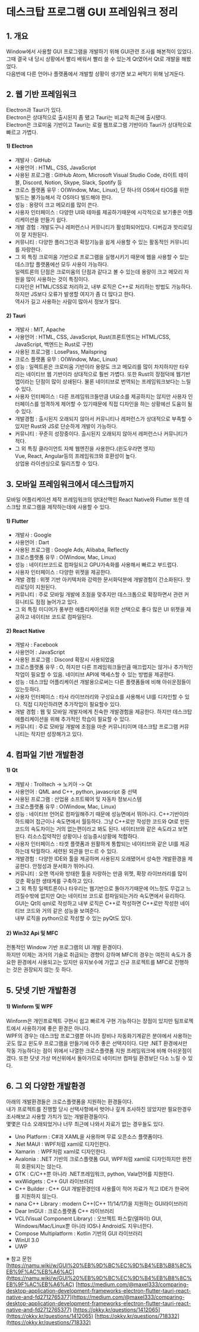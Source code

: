 # 데스크탑 프로그램 GUI 프레임워크 정리

## 1. 개요

Window에서 사용할 GUI 프로그램을 개발하기 위해 GUI관련 조사를 해본적이 있었다.  
그때 결국 내 당시 상황에서 빨리 배워서 빨리 쓸 수 있는게 Qt였어서 Qt로 개발을 해봤었다.  
다음번에 다른 언어나 플랫폼에서 개발할 상황이 생기면 보고 써먹기 위해 남겨둔다.  

## 2. 웹 기반 프레임워크

Electron과 Tauri가 있다.  
Electron은 상대적으로 출시된지 좀 됐고 Tauri는 비교적 최근에 출시됐다.  
Electron은 크로미움 기반이고 Tauri는 로컬 웹프로그램 기반이라 Tauri가 상대적으로 빠르고 가볍다.  

#### 1) Electron
- 개발사 : GitHub
- 사용언어 : HTML, CSS, JavaScript
- 사용된 프로그램 : GitHub Atom, Microsoft Visual Studio Code, 라이트 테이블, Discord, Notion, Skype, Slack, Spotify 등
- 크로스 플랫폼 유무 : O(Window, Mac, Linux), 단 하나의 OS에서 타OS를 위한 빌드는 불가능해서 각 OS마다 빌드해야 한다.
- 성능 : 용량이 크고 메모리를 많이 쓴다.
- 사용자 인터페이스 : 다양한 UI와 테마를 제공하기때문에 시각적으로 보기좋은 어플리케이션을 만들기 쉽다.
- 개발 경험 : 개발도구나 레퍼런스나 커뮤니티가 활성화되어있다. 디버깅과 핫리로딩이 잘 지원된다.
- 커뮤니티 : 다양한 플러그인과 확장기능을 쉽게 사용할 수 있는 활동적인 커뮤니티를 자랑한다.
- 그 외 특징
	크로미움 기반으로 프로그램을 실행시키기 때문에 웹을 사용할 수 있는 데스크탑 플랫폼에선 모두 사용이 가능하다.  
	일렉트론의 단점은 크로미움의 단점과 같다고 볼 수 있는데 용량이 크고 메모리 자원을 많이 사용하는 것이 특징이다.  
	디자인은 HTML/CSS로 처리하고, 내부 로직은 C++로 처리하는 방법도 가능하다. 하지만 JS보다 오류가 발생할 여지가 좀 더 많다고 한다.  
	역사가 길고 사용하는 사람이 많아서 정보가 많다.  

#### 2) Tauri
- 개발사 : MIT, Apache
- 사용언어 : HTML, CSS, JavaScript, Rust(프론트엔드는 HTML/CSS, JavaScript, 백엔드는 Rust로 구현)
- 사용된 프로그램 : LosePass, Mailspring
- 크로스 플랫폼 유무 : O(Window, Mac, Linux)
- 성능 : 일렉트론은 크로미움 기반이라 용량도 크고 메모리를 많이 차지하지만 타우리는 네이티브 웹 기반이라 상대적으로 훨씬 가볍다. 또한 Rust의 장점덕에 웹기반 앱이라는 단점이 많이 상쇄된다. 물론 네이티브로 번역되는 프레임워크보다는 느릴 수 있다.
- 사용자 인터페이스 : 다른 프레임워크들만큼 UI요소를 제공하지는 않지만 사용자 인터페이스를 엄격하게 제어할 수 있기때문에 직접 디자인을 하는 상황에선 도움이 될 수 있다.
- 개발경험 : 출시된지 오래되지 않아서 커뮤니티나 레퍼런스가 상대적으로 부족할 수 있지만 Rust와 JS로 단순하게 개발이 가능하다.
- 커뮤니티 : 꾸준히 성장중이다. 출시된지 오래되지 않아서 레퍼런스나 커뮤니티가 적다.
- 그 외 특징
	클라이언트 자체 웹엔진을 사용한다.(윈도우라면 엣지)  
	Vue, React, Angular등의 프레임워크와 호환성이 높다.  
	상업용 라이센싱으로 릴리즈할 수 있다.  

## 3. 모바일 프레임워크에서 데스크탑까지

모바일 어플리케이션 제작 프레임워크의 양대산맥인 React Native와 Flutter 또한 데스크탑 프로그램을 제작하는데에 사용할 수 있다.  

#### 1) Flutter
- 개발사 : Google
- 사용언어 : Dart
- 사용된 프로그램 : Google Ads, Alibaba, Reflectly
- 크로스플랫폼 유무 : O(Window, Mac, Linux)
- 성능 : 네이티브코드로 컴파일되고 GPU가속화를 사용해서 빠르고 부드럽다.
- 사용자 인터페이스 : 다양한 위젯을 제공한다.
- 개발 경험 : 위젯 기반 아키텍처와 강력한 문서화덕분에 개발경험이 간소화된다. 핫리로딩이 지원된다.
- 커뮤니티 : 주로 모바일 개발에 초점을 맞추지만 데스크톱으로 확장하면서 관련 커뮤니티도 점점 늘어가고 있다.
- 그 외 특징
	미디어가 풍부한 애플리케이션을 위한 선택으로 좋다
	많은 UI 위젯을 제공하고 네이티브 코드로 컴파일된다.

#### 2) React Native
- 개발사 : Facebook
- 사용언어 : JavaScript
- 사용된 프로그램 : Discord 확장시 사용되었음
- 크로스플랫폼 유무 : O, 하지만 다른 프레임워크들만큼 매끄럽지는 않거나 추가적인 작업이 필요할 수 있음. 네이티브 API에 액세스할 수 있는 방법을 제공한다.
- 성능 : 데스크탑 어플리케이션 개발용으로써는 다른 플랫폼들에 비해 아쉬운점들이 있는듯하다.
- 사용자 인터페이스 : 타사 라이브러리와 구성요소를 사용해서 UI를 디자인할 수 있다. 직접 디자인하려면 추가작업이 필요할수 있다.
- 개발 경험 : 웹 및 모바일 개발자에게 친숙한 개발경험을 제공한다. 하지만 데스크탑 애플리케이션을 위해 추가적인 학습이 필요할 수 있다.
- 커뮤니티 : 주로 모바일 개발에 초점을 마춘 커뮤니티이며 데스크탑 프로그램 커뮤니티는 작지만 성장해가고 있다.

## 4. 컴파일 기반 개발환경

#### 1) Qt
- 개발사 : Trolltech -> 노키아 -> Qt
- 사용언어 : QML and C++, python, javascript 중 선택
- 사용된 프로그램 : 산업용 소프트웨어 및 자동차 정보시스템
- 크로스플랫폼 유무 : O(Window, Mac, Linux)
- 성능 : 네이티브 언어로 컴파일해주기 때문에 성능면에서 뛰어나다. C++기반이라 하드웨어 접근이나 속도면에서 월등하다. 그냥 C++로만 작성한 코드와 Qt로 만든 코드의 속도차이는 거의 없는편이라고 봐도 된다. 네이티브와 같은 속도라고 보면 된다. 리소스집약적인 상황이나 성능중시상황에 적합하다.
- 사용자 인터페이스 : 타겟 플랫폼과 원활하게 통합되는 네이티브와 같은 UI를 제공하는데 탁월하다. 세련된 외관을 만ㄷ르 수 있다.
- 개발경험 : 다양한 IDE와 툴을 제공하며 사용된지 오래됐어서 성숙한 개발환경을 제공한다. 안정성과 문서화가 뛰어나다.
- 커뮤니티 : 오랜 역사와 방태한 툴을 자랑하는 만큼 위젯, 확장 라이브러리를 많이 갖춘 확실한 생태계를 구축하고 있다.
- 그 외 특징
	일렉트론이나 타우리는 웹기반으로 돌아가기때문에 어느정도 무겁고 느려질수밖에 없지만 Qt는 네이티브 코드로 컴파일되는거라 속도면에서 유리하다.  
	GUI는 Qt의 qml로 작성하고 내부 로직은 C++로 작성하면 C++로만 작성한 네이티브 코드와 거의 같은 성능을 보여준다.  
	내부 로직을 python으로 작성할 수 있는 pyQt도 있다.  

#### 2) Win32 Api 및 MFC
전통적인 Window 기반 프로그램의 UI 개발 환경이다.  
하지만 이제는 과거의 기술로 취급되는 경향이 강하며 MFC의 경우는 여전히 속도가 중요한 환경에서 사용되고는 있지만 유지보수에 가깝고 신규 프로젝트를 MFC로 진행하는 것은 권장되지 않는 듯 하다.  

## 5. 닷넷 기반 개발환경

#### 1) Winform 및 WPF
Winform은 개인프로젝트 구현시 쉽고 빠르게 구현 가능하다는 장점이 있지만 팀프로젝트에서 사용하기에 좋은 환경은 아니다.  
WPF의 경우는 데스크탑 프로그램뿐 아니라 장비나 자동화기계같은 분야에서 사용하는곳도 많고 윈도우 프로그램을 만들기에 아주 좋은 선택지이다. 다만 .NET 환경에서만 작동 가능하다는 점이 위에서 나열한 크로스플랫폼 지원 프레임워크에 비해 아쉬운점이겠다. 또한 닷넷 가상 머신위에서 돌아가므로 네이티브 컴파일 환경보단 다소 느릴 수 있다.  

## 6. 그 외 다양한 개발환경

아래의 개발환경들은 크로스플랫폼을 지원하는 환경들이다.  
내가 프로젝트를 진행할 당시 선택사항에서 벗어나 깊게 조사하진 않았지만 필요한경우 조사해보고 사용할 가치가 있는 개발환경들이다.  
몇몇은 다소 오래되었거나 너무 최근에 나와서 자료가 없는 경우들도 있다.  

- Uno Platform : C#과 XAML을 사용하며 무료 오픈소스 플랫폼이다.
- .Net MAUI : WPF처럼 xaml로 디자인한다.
- Xamarin  : WPF처럼 xaml로 디자인한다.
- Avalonia : .NET 기반의 크로스플랫폼 GUI, WPF처럼 xaml로 디자인하지만 완전히 호환되지는 않는다.
- GTK : C/C++뿐 아니라 .NET프레임워크, python, Vala언어를 지원한다.
- wxWidgets : C++ GUI 라이브러리
- C++ Builder : C++ GUI 개발환경인데 사용률이 적어 자료가 적고 IDE가 한국어를 지원하지 않는다.
- nana C++ Library : modern C++(C++ 11/14/17)을 지원하는 GUI라이브러리
- Dear ImGUI : 크로스플랫폼 C++ 라이브러리
- VCL(Visual Component Library) : 오브젝트 파스칼(델파이) GUI, Windows/Mac/Linux뿐 아니라 IOS나 Android도 지우너한다.
- Compose Multiplatform : Kotlin 기반의 GUI 라이브러리
- WinUI 3.0
- UWP






※ 참고 문헌
[https://namu.wiki/w/GUI%20%EB%9D%BC%EC%9D%B4%EB%B8%8C%EB%9F%AC%EB%A6%AC](https://namu.wiki/w/GUI%20%EB%9D%BC%EC%9D%B4%EB%B8%8C%EB%9F%AC%EB%A6%AC)
[https://medium.com/@maxel333/comparing-desktop-application-development-frameworks-electron-flutter-tauri-react-native-and-fd2712765377](https://medium.com/@maxel333/comparing-desktop-application-development-frameworks-electron-flutter-tauri-react-native-and-fd2712765377)
[https://okky.kr/questions/1412065](https://okky.kr/questions/1412065)
[https://okky.kr/questions/718332](https://okky.kr/questions/718332)